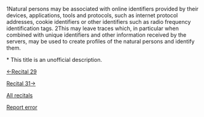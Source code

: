 
1Natural persons may be associated with online identifiers provided by their devices, applications, tools and protocols, such as internet protocol addresses, cookie identifiers or other identifiers such as radio frequency identification tags. 2This may leave traces which, in particular when combined with unique identifiers and other information received by the servers, may be used to create profiles of the natural persons and identify them.


\* This title is an unofficial description.




[←Recital 29](https://gdpr-info.eu/recitals/no-29/ "29 - Pseudonymisation at the Same Controller")


[Recital 31→](https://gdpr-info.eu/recitals/no-31/ "31 - Not Applicable to Public Authorities in Connection with Their Official Tasks")


[All recitals](https://gdpr-info.eu/recitals/)

[Report error](https://gdpr-info.eu/gf/?TB_iframe=true&height=306 "Your message")

